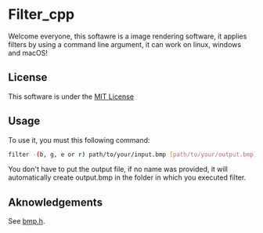 # Filter_cpp
Welcome everyone, this softawre is a image rendering software, it applies filters by using a command line argument, it can work on linux, windows and macOS!
## License
This software is under the [MIT License](LICENSE) 
## Usage
To use it, you must this following command:
````bash
filter -(b, g, e or r) path/to/your/input.bmp [path/to/your/output.bmp]
````
You don't have to put the output file, if no name was provided, it will automatically create output.bmp in the folder in which you executed filter.
## Aknowledgements
See [bmp.h](src/bmp.h).

